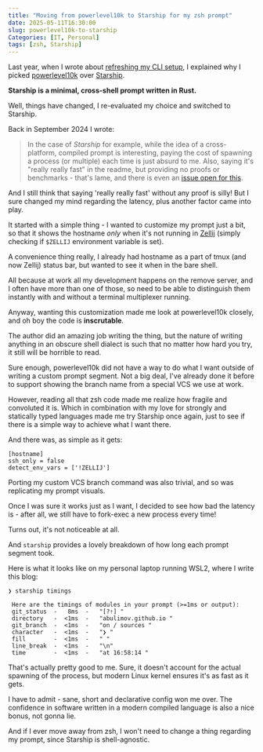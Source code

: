 ```yaml
---
title: "Moving from powerlevel10k to Starship for my zsh prompt"
date: 2025-05-11T16:30:00
slug: powerlevel10k-to-starship
Categories: [IT, Personal]
tags: [zsh, Starship]
---
```


Last year, when I wrote about [refreshing my CLI setup](/post/2024/09/22/refreshing-cli-setup/), I explained why I picked [powerlevel10k](https://github.com/romkatv/powerlevel10k) over [Starship](https://starship.rs/).

**Starship is a minimal, cross-shell prompt written in Rust.**

Well, things have changed, I re-evaluated my choice and switched to Starship.

Back in September 2024 I wrote:
>In the case of *Starship* for example, while the idea of a cross-platform, compiled prompt is interesting, paying the cost of spawning a process (or multiple) each time is just absurd to me.
>Also, saying it's "really really fast" in the readme, but providing no proofs or benchmarks - that's lame, and there is even an [issue open for this](https://github.com/starship/starship/issues/5593).

And I still think that saying 'really really fast' without any proof is silly!
But I sure changed my mind regarding the latency, plus another factor came into play.

It started with a simple thing - I wanted to customize my prompt just a bit, so that it shows the hostname *only* when it's not running in [Zellij](/post/2025/03/22/tmux-zellij/) (simply checking if `$ZELLIJ` environment variable is set).

A convenience thing really, I already had hostname as a part of tmux (and now Zellij) status bar, but wanted to see it when in the bare shell.

All because at work all my development happens on the remove server, and I often have more than one of those, so need to be able to distinguish them instantly with and without a terminal multiplexer running.

Anyway, wanting this customization made me look at powerlevel10k closely, and oh boy the code is **inscrutable**.

The author did an amazing job writing the thing, but the nature of writing anything in an obscure shell dialect is such that no matter how hard you try, it still will be horrible to read.

Sure enough, powerlevel10k did not have a way to do what I want outside of writing a custom prompt segment.
Not a big deal, I've already done it before to support showing the branch name from a special VCS we use at work.

However, reading all that zsh code made me realize how fragile and convoluted it is.
Which in combination with my love for strongly and statically typed languages made me try Starship once again, just to see if there is a simple way to achieve what I want there.

And there was, as simple as it gets:
```
[hostname]
ssh_only = false
detect_env_vars = ['!ZELLIJ']
```

Porting my custom VCS branch command was also trivial, and so was replicating my prompt visuals.

Once I was sure it works just as I want, I decided to see how bad the latency is - after all, we still have to fork-exec a new process every time!

Turns out, it's not noticeable at all.

And `starship` provides a lovely breakdown of how long each prompt segment took.

Here is what it looks like on my personal laptop running WSL2, where I write this blog:
```
❯ starship timings

 Here are the timings of modules in your prompt (>=1ms or output):
 git_status  -   8ms  -   "[?⇡] "
 directory   -  <1ms  -   "abulimov.github.io "
 git_branch  -  <1ms  -   "on / sources "
 character   -  <1ms  -   "❯ "
 fill        -  <1ms  -   " "
 line_break  -  <1ms  -   "\n"
 time        -  <1ms  -   "at 16:58:14 "
```

That's actually pretty good to me. Sure, it doesn't account for the actual spawning of the process, but modern Linux kernel ensures it's as fast as it gets.

I have to admit - sane, short and declarative config won me over.
The confidence in software written in a modern compiled language is also a nice bonus, not gonna lie.

And if I ever move away from zsh, I won't need to change a thing regarding my prompt, since Starship is shell-agnostic.
